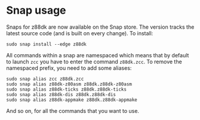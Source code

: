 # Snap usage

Snaps for z88dk are now available on the Snap store. The version tracks the latest source code (and is built on every change). To install:

    sudo snap install --edge z88dk

All commands within a snap are namespaced which means that by default to launch `zcc` you have to enter the command `z88dk.zcc`. To remove the namespaced prefix, you need to add some aliases:

    sudo snap alias zcc z88dk.zcc
    sudo snap alias z88dk-z80asm z88dk.z88dk-z80asm
    sudo snap alias z88dk-ticks z88dk.z88dk-ticks
    sudo snap alias z88dk-dis z88dk.z88dk-dis
    sudo snap alias z88dk-appmake z88dk.z88dk-appmake

And so on, for all the commands that you want to use.


